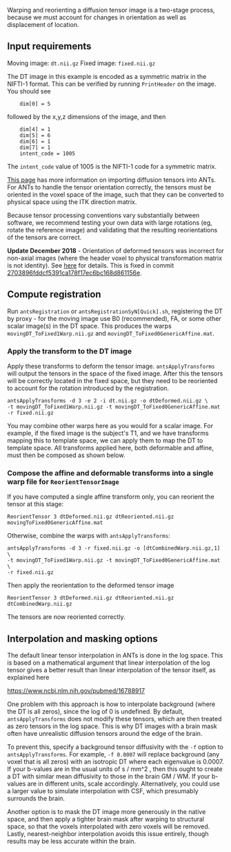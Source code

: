 Warping and reorienting a diffusion tensor image is a two-stage process, because we must account for changes in orientation as well as displacement of location. 


## Input requirements

Moving image: `dt.nii.gz`
Fixed image: `fixed.nii.gz`

The DT image in this example is encoded as a symmetric matrix in the NIFTI-1 format. This can be verified by running `PrintHeader` on the image. You should see

```
    dim[0] = 5
```

followed by the x,y,z dimensions of the image, and then

```
    dim[4] = 1
    dim[5] = 6
    dim[6] = 1
    dim[7] = 1
    intent_code = 1005
```

The `intent_code` value of 1005 is the NIFTI-1 code for a symmetric matrix.

[This page](https://github.com/ANTsX/ANTs/wiki/Importing-diffusion-tensor-data-from-other-software) has more information on importing diffusion tensors into ANTs. For ANTs to handle the tensor orientation correctly, the tensors must be oriented in the voxel space of the image, such that they can be converted to physical space using the ITK direction matrix.

Because tensor processing conventions vary substantially between software, we recommend testing your own data with large rotations (eg, rotate the reference image) and validating that the resulting reorientations of the tensors are correct.

**Update December 2018** - Orientation of deformed tensors was incorrect for non-axial images (where the header voxel to physical transformation matrix is not identity). See [here](https://github.com/ANTsX/ANTs/issues/642) for details. This is fixed in commit [2703896fddcf5391ca178f17ec6bc168d861156e](https://github.com/ANTsX/ANTs/commit/2703896fddcf5391ca178f17ec6bc168d861156e).


## Compute registration

Run `antsRegistration` or `antsRegistrationSyN[Quick].sh`, registering the DT by proxy - for the moving image use B0 (recommended), FA, or some other scalar image(s) in the DT space. This produces the warps `movingDT_ToFixed1Warp.nii.gz` and `movingDT_ToFixed0GenericAffine.mat`.


### Apply the transform to the DT image

Apply these transforms to deform the tensor image. `antsApplyTransforms` will output the tensors in the space of the fixed image. After this the tensors will be correctly located in the fixed space, but they need to be reoriented to account for the rotation introduced by the registration.

```
antsApplyTransforms -d 3 -e 2 -i dt.nii.gz -o dtDeformed.nii.gz \
-t movingDT_ToFixed1Warp.nii.gz -t movingDT_ToFixed0GenericAffine.mat -r fixed.nii.gz
```

You may combine other warps here as you would for a scalar image. For example, if the fixed image is the subject's T1, and we have transforms mapping this to template space, we can apply them to map the DT to template space. All transforms applied here, both deformable and affine, must then be composed as shown below.


### Compose the affine and deformable transforms into a single warp file for `ReorientTensorImage`

If you have computed a single affine transform only, you can reorient the tensor at this stage:

```
ReorientTensor 3 dtDeformed.nii.gz dtReoriented.nii.gz movingToFixed0GenericAffine.mat
```

Otherwise, combine the warps with `antsApplyTransforms`:

```
antsApplyTransforms -d 3 -r fixed.nii.gz -o [dtCombinedWarp.nii.gz,1] \
-t movingDT_ToFixed1Warp.nii.gz -t movingDT_ToFixed0GenericAffine.mat \
-r fixed.nii.gz
```

Then apply the reorientation to the deformed tensor image

```
ReorientTensor 3 dtDeformed.nii.gz dtReoriented.nii.gz dtCombinedWarp.nii.gz
```

The tensors are now reoriented correctly.


## Interpolation and masking options

The default linear tensor interpolation in ANTs is done in the log space. This is based on a mathematical argument that linear interpolation of the log tensor gives a better result than linear interpolation of the tensor itself, as explained here

https://www.ncbi.nlm.nih.gov/pubmed/16788917

One problem with this approach is how to interpolate background (where the DT is all zeros), since the log of 0 is undefined. By default, `antsApplyTransforms` does not modify these tensors, which are then treated as zero tensors in the log space. This is why DT images with a brain mask often have unrealistic diffusion tensors around the edge of the brain.

To prevent this, specify a background tensor diffusivity with the `-f` option to `antsApplyTransforms`. For example, `-f 0.0007` will replace background (any voxel that is all zeros) with an isotropic DT where each eigenvalue is 0.0007. If your b-values are in the usual units of s / mm^2 , then this ought to create a DT with similar mean diffusivity to those in the brain GM / WM. If your b-values are in different units, scale accordingly. Alternatively, you could use a larger value to simulate interpolation with CSF, which presumably surrounds the brain.

Another option is to mask the DT image more generously in the native space, and then apply a tighter brain mask after warping to structural space, so that the voxels interpolated with zero voxels will be removed. Lastly, nearest-neighbor interpolation avoids this issue entirely, though results may be less accurate within the brain.